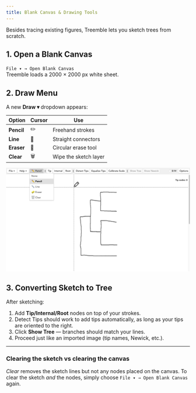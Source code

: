 ```yaml
---
title: Blank Canvas & Drawing Tools
---
```


Besides tracing existing figures, Treemble lets you sketch trees from scratch. 

## 1. Open a Blank Canvas

`File ▾ → Open Blank Canvas`  
Treemble loads a 2000 × 2000 px white sheet.

## 2. Draw Menu

A new **Draw ▾** dropdown appears:

| Option | Cursor | Use |
|--------|--------|-----|
| **Pencil**  | ✏️ | Freehand strokes |
| **Line**    | 📏 | Straight connectors |
| **Eraser**  | 🧽 | Circular erase tool |
| **Clear**   | 🗑️ | Wipe the sketch layer |

![Drawing tools screenshot](/img/Docs/blank_canvas_draw_mode.png)


## 3. Converting Sketch to Tree

After sketching:

1. Add **Tip/Internal/Root** nodes on top of your strokes. 
2. Detect Tips should work to add tips automatically, as long as your tips are oriented to the right. 
3. Click **Show Tree** — branches should match your lines.  
4. Proceed just like an imported image (tip names, Newick, etc.).

---

### Clearing the sketch vs clearing the canvas

*Clear* removes the sketch lines but not any nodes placed on the canvas. To clear the sketch *and* the nodes, simply choose `File ▾ → Open Blank Canvas` again.
